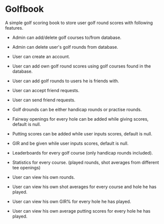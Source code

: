 # Golfbook

A simple golf scoring book to store user golf round scores with following features.

- Admin can add/delete golf courses to/from database. 
- Admin can delete user's golf rounds from database.
- User can create an account.
- User can add own golf round scores using golf courses found in the database.
- User can add golf rounds to users he is friends with.
- User can accept friend requests.
- User can send friend requests.

- Golf drounds can be either handicap rounds or practise rounds.
- Fairway openings for every hole can be added while giving scores, default is null.
- Putting scores can be added while user inputs scores, default is null.
- GIR and be given while user inputs scores, default is null.

- Leaderboards for every golf course (only handicap rounds included).
- Statistics for every course. (played rounds, shot averages from different tee openings)
- User can view his own rounds.
- User can view his own shot averages for every course and hole he has played.
- User can view his own GIR% for every hole he has played.
- User can view his own average putting scores for every hole he has played.
